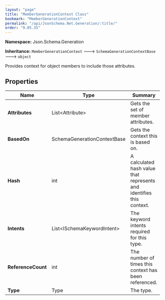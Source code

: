 ```yaml
---
layout: "page"
title: "MemberGenerationContext Class"
bookmark: "MemberGenerationContext"
permalink: "/api/JsonSchema.Net.Generation/:title/"
order: "9.05.35"
---
```

**Namespace:** Json.Schema.Generation

**Inheritance:**
`MemberGenerationContext`
 🡒 
`SchemaGenerationContextBase`
 🡒 
`object`

Provides context for object members to include those attributes.

## Properties

| Name | Type | Summary |
|---|---|---|
| **Attributes** | List\<Attribute\> | Gets the set of member attributes. |
| **BasedOn** | SchemaGenerationContextBase | Gets the context this is based on. |
| **Hash** | int | A calculated hash value that represents and identifies this context. |
| **Intents** | List\<ISchemaKeywordIntent\> | The keyword intents required for this type. |
| **ReferenceCount** | int | The number of times this context has been referenced. |
| **Type** | Type | The type. |

